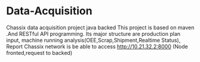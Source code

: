 # Data-Acquisition
Chassix data acquisition project java backed
This project is based on maven .And RESTful API programming.
Its major structure are  production plan input, machine running analysis(OEE,Scrap,Shipment,Realtime Status), Report
Chassix network is be able to access  http://10.21.32.2:8000 (Node fronted,request to backed)
